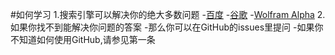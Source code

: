 #如何学习
1.搜索引擎可以解决你的绝大多数问题
-[百度](www.baidu.com)
-[谷歌](www.google.com)
-[Wolfram Alpha](www.wolframalpha.com)
2.如果你找不到能解决你问题的答案
-那么你可以在GitHub的issues里提问
-如果你不知道如何使用GitHub,请参见第一条